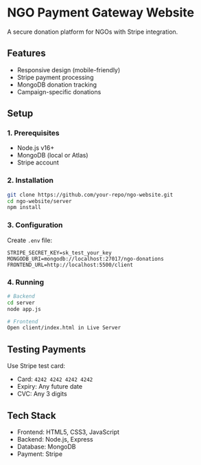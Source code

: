# NGO Payment Gateway Website

A secure donation platform for NGOs with Stripe integration.

## Features
- Responsive design (mobile-friendly)
- Stripe payment processing
- MongoDB donation tracking
- Campaign-specific donations

## Setup

### 1. Prerequisites
- Node.js v16+
- MongoDB (local or Atlas)
- Stripe account

### 2. Installation
```bash
git clone https://github.com/your-repo/ngo-website.git
cd ngo-website/server
npm install
```

### 3. Configuration
Create `.env` file:
```env
STRIPE_SECRET_KEY=sk_test_your_key
MONGODB_URI=mongodb://localhost:27017/ngo-donations
FRONTEND_URL=http://localhost:5500/client
```

### 4. Running
```bash
# Backend
cd server
node app.js

# Frontend
Open client/index.html in Live Server
```

## Testing Payments
Use Stripe test card:
- Card: `4242 4242 4242 4242`
- Expiry: Any future date
- CVC: Any 3 digits

## Tech Stack
- Frontend: HTML5, CSS3, JavaScript
- Backend: Node.js, Express
- Database: MongoDB
- Payment: Stripe